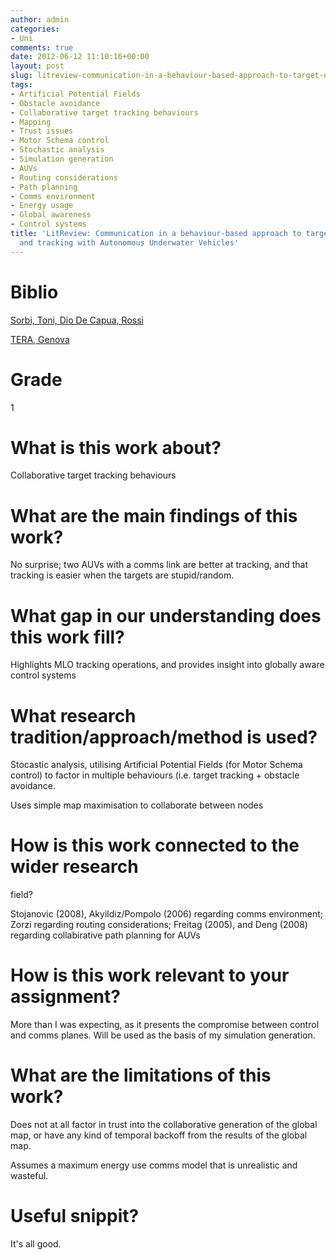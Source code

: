 ```yaml
---
author: admin
categories:
- Uni
comments: true
date: 2012-06-12 11:10:16+00:00
layout: post
slug: litreview-communication-in-a-behaviour-based-approach-to-target-detection-and-tracking-with-autonomous-underwater-vehicles
tags:
- Artificial Potential Fields
- Obstacle avoidance
- Collaborative target tracking behaviours
- Mapping
- Trust issues
- Motor Schema control
- Stochastic analysis
- Simulation generation
- AUVs
- Routing considerations
- Path planning
- Comms environment
- Energy usage
- Global awareness
- Control systems
title: 'LitReview: Communication in a behaviour-based approach to target detection
  and tracking with Autonomous Underwater Vehicles'
---
```



# Biblio

[Sorbi, Toni, Dio De Capua, Rossi](http://www.mendeley.com/research/communication-behaviorbased-approach-target-detection-tracking-autonomous-underwater-vehicles?utm_source=desktop&utm_medium=1.5.2&utm_campaign=open_catalog&userDocumentId=%7B11f28154-4a46-4afe-b8f6-7e00bd445754%7D)

[TERA, Genova](http://www.mendeley.com/research/communication-behaviorbased-approach-target-detection-tracking-autonomous-underwater-vehicles?utm_source=desktop&utm_medium=1.5.2&utm_campaign=open_catalog&userDocumentId=%7B11f28154-4a46-4afe-b8f6-7e00bd445754%7D)

# Grade

1

# What is this work about?

Collaborative target tracking behaviours

# What are the main findings of this work?

No surprise; two AUVs with a comms link are better at tracking, and that tracking is easier when the targets are stupid/random.

# What gap in our understanding does this work fill?

Highlights MLO tracking operations, and provides insight into globally aware control systems

# What research tradition/approach/method is used?

Stocastic analysis, utilising Artificial Potential Fields (for Motor Schema control) to factor in multiple behaviours (i.e. target tracking + obstacle avoidance.

Uses simple map maximisation to collaborate between nodes

# How is this work connected to the wider research
field?

Stojanovic (2008), Akyildiz/Pompolo (2006) regarding comms environment; Zorzi regarding routing considerations; Freitag (2005), and Deng (2008) regarding collabirative path planning for AUVs

# How is this work relevant to your assignment?

More than I was expecting, as it presents the compromise between control and comms planes. Will be used as the basis of my simulation generation.

# What are the limitations of this work?

Does not at all factor in trust into the collaborative generation of the global map, or have any kind of temporal backoff from the results of the global map.

Assumes a maximum energy use comms model that is unrealistic and wasteful.

# Useful snippit?

It's all good.
